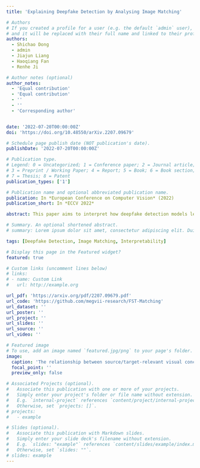 ```yaml
---
title: 'Explaining Deepfake Detection by Analysing Image Matching'

# Authors
# If you created a profile for a user (e.g. the default `admin` user), write the username (folder name) here
# and it will be replaced with their full name and linked to their profile.
authors:
  - Shichao Dong
  - admin
  - Jiajun Liang
  - Haoqiang Fan
  - Renhe Ji

# Author notes (optional)
author_notes:
  - 'Equal contribution'
  - 'Equal contribution'
  - ''
  - ''
  - 'Corresponding author'


date: '2022-07-20T00:00:00Z'
doi: 'https://doi.org/10.48550/arXiv.2207.09679'

# Schedule page publish date (NOT publication's date).
publishDate: '2022-07-20T00:00:00Z'

# Publication type.
# Legend: 0 = Uncategorized; 1 = Conference paper; 2 = Journal article;
# 3 = Preprint / Working Paper; 4 = Report; 5 = Book; 6 = Book section;
# 7 = Thesis; 8 = Patent
publication_types: ['1']

# Publication name and optional abbreviated publication name.
publication: In *European Conference on Computer Vision* (2022)
publication_short: In *ECCV 2022*

abstract: This paper aims to interpret how deepfake detection models learn artifact features of images when just supervised by binary labels. To this end, three hypotheses from the perspective of image matching are proposed as follows. 1. Deepfake detection models indicate real/fake images based on visual concepts that are neither source-relevant nor target-relevant, that is, considering such visual concepts as artifact-relevant. 2. Besides the supervision of binary labels, deepfake detection models implicitly learn artifact-relevant visual concepts through the FST-Matching (i.e. the matching fake, source, target images) in the training set. 3. Implicitly learned artifact visual concepts through the FST-Matching in the raw training set are vulnerable to video compression. In experiments, the above hypotheses are verified among various DNNs. Furthermore, based on this understanding, we propose the FST-Matching Deepfake Detection Model to boost the performance of forgery detection on compressed videos. Experiment results show that our method achieves great performance, especially on highly-compressed (e.g. c40) videos. 

# Summary. An optional shortened abstract.
# summary: Lorem ipsum dolor sit amet, consectetur adipiscing elit. Duis posuere tellus ac convallis placerat. Proin tincidunt magna sed ex sollicitudin condimentum.

tags: [Deepfake Detection, Image Matching, Interpretability]

# Display this page in the Featured widget?
featured: true

# Custom links (uncomment lines below)
# links:
# - name: Custom Link
#   url: http://example.org

url_pdf: 'https://arxiv.org/pdf/2207.09679.pdf'
url_code: 'https://github.com/megvii-research/FST-Matching'
url_dataset: ''
url_poster: ''
url_project: ''
url_slides: ''
url_source: ''
url_video: ''

# Featured image
# To use, add an image named `featured.jpg/png` to your page's folder.
image:
  caption: 'The relationship between source/target-relevant visual concepts and artifact-relevant visual concepts.'
  focal_point: ''
  preview_only: false

# Associated Projects (optional).
#   Associate this publication with one or more of your projects.
#   Simply enter your project's folder or file name without extension.
#   E.g. `internal-project` references `content/project/internal-project/index.md`.
#   Otherwise, set `projects: []`.
# projects:
#   - example

# Slides (optional).
#   Associate this publication with Markdown slides.
#   Simply enter your slide deck's filename without extension.
#   E.g. `slides: "example"` references `content/slides/example/index.md`.
#   Otherwise, set `slides: ""`.
# slides: example
---
```

